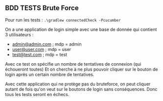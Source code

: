 ## BDD TESTS Brute Force

Pour run les tests :
`.\gradlew connectedCheck -Pcucumber`

On a une application de login simple avec une base de donnée qui contient 3 utilisateurs :
- admin@admin.com ; mdp = admin
- user@user.com ; mdp = user
- test@test.com ; mdp = test

Avec ce test on spécifie un nombre de tentatives de connexion (qui échoueront toutes)
Et on cherche à ne plus pouvoir cliquer sur le bouton de login après un certain nombre de tentatives.

Avec cette application qui ne protège pas du bruteforce, on peut cliquer autant de fois qu'on veut sur le boutons de login sans conséquences.
Donc tous les tests seront en échecs.
